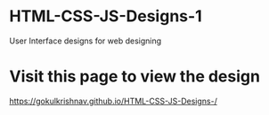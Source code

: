 # HTML-CSS-JS-Designs-1
User Interface designs for web designing

# Visit this page to view the design
https://gokulkrishnav.github.io/HTML-CSS-JS-Designs-/
